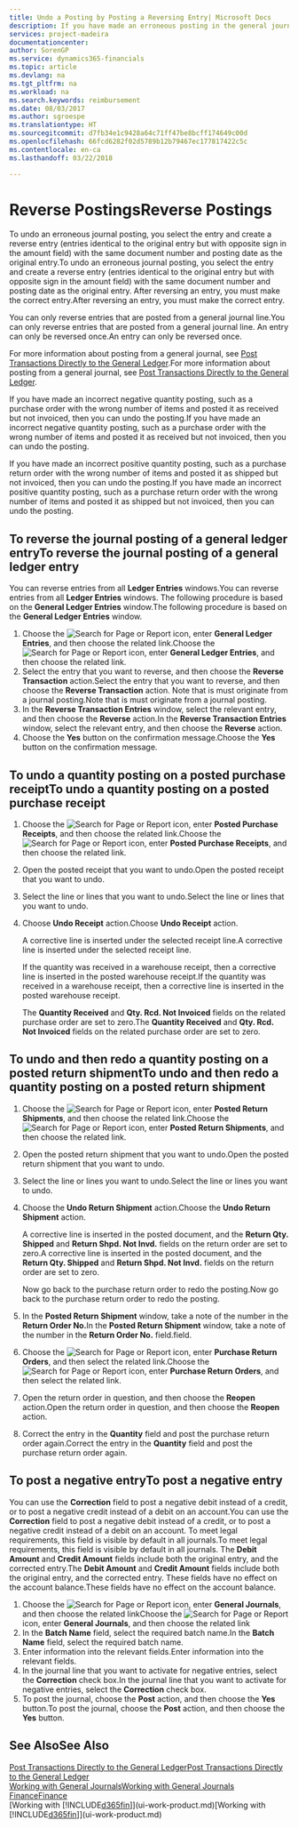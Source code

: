 ```yaml
---
title: Undo a Posting by Posting a Reversing Entry| Microsoft Docs
description: If you have made an erroneous posting in the general journal, then you can use the Reverse Transaction function to undo the posting with a correct audit trail.
services: project-madeira
documentationcenter: 
author: SorenGP
ms.service: dynamics365-financials
ms.topic: article
ms.devlang: na
ms.tgt_pltfrm: na
ms.workload: na
ms.search.keywords: reimbursement
ms.date: 08/03/2017
ms.author: sgroespe
ms.translationtype: HT
ms.sourcegitcommit: d7fb34e1c9428a64c71ff47be8bcff174649c00d
ms.openlocfilehash: 66fcd6282f02d5789b12b79467ec177817422c5c
ms.contentlocale: en-ca
ms.lasthandoff: 03/22/2018

---
```

# <a name="reverse-postings"></a><span data-ttu-id="b78ad-103">Reverse Postings</span><span class="sxs-lookup"><span data-stu-id="b78ad-103">Reverse Postings</span></span>
<span data-ttu-id="b78ad-104">To undo an erroneous journal posting, you select the entry and create a reverse entry (entries identical to the original entry but with opposite sign in the amount field) with the same document number and posting date as the original entry.</span><span class="sxs-lookup"><span data-stu-id="b78ad-104">To undo an erroneous journal posting, you select the entry and create a reverse entry (entries identical to the original entry but with opposite sign in the amount field) with the same document number and posting date as the original entry.</span></span> <span data-ttu-id="b78ad-105">After reversing an entry, you must make the correct entry.</span><span class="sxs-lookup"><span data-stu-id="b78ad-105">After reversing an entry, you must make the correct entry.</span></span>

<span data-ttu-id="b78ad-106">You can only reverse entries that are posted from a general journal line.</span><span class="sxs-lookup"><span data-stu-id="b78ad-106">You can only reverse entries that are posted from a general journal line.</span></span> <span data-ttu-id="b78ad-107">An entry can only be reversed once.</span><span class="sxs-lookup"><span data-stu-id="b78ad-107">An entry can only be reversed once.</span></span>

<span data-ttu-id="b78ad-108">For more information about posting from a general journal, see [Post Transactions Directly to the General Ledger](finance-how-post-transactions-directly.md).</span><span class="sxs-lookup"><span data-stu-id="b78ad-108">For more information about posting from a general journal, see [Post Transactions Directly to the General Ledger](finance-how-post-transactions-directly.md).</span></span>

<span data-ttu-id="b78ad-109">If you have made an incorrect negative quantity posting, such as a purchase order with the wrong number of items and posted it as received but not invoiced, then you can undo the posting.</span><span class="sxs-lookup"><span data-stu-id="b78ad-109">If you have made an incorrect negative quantity posting, such as a purchase order with the wrong number of items and posted it as received but not invoiced, then you can undo the posting.</span></span>

<span data-ttu-id="b78ad-110">If you have made an incorrect positive quantity posting, such as a purchase return order with the wrong number of items and posted it as shipped but not invoiced, then you can undo the posting.</span><span class="sxs-lookup"><span data-stu-id="b78ad-110">If you have made an incorrect positive quantity posting, such as a purchase return order with the wrong number of items and posted it as shipped but not invoiced, then you can undo the posting.</span></span>   

## <a name="to-reverse-the-journal-posting-of-a-general-ledger-entry"></a><span data-ttu-id="b78ad-111">To reverse the journal posting of a general ledger entry</span><span class="sxs-lookup"><span data-stu-id="b78ad-111">To reverse the journal posting of a general ledger entry</span></span>
<span data-ttu-id="b78ad-112">You can reverse entries from all **Ledger Entries** windows.</span><span class="sxs-lookup"><span data-stu-id="b78ad-112">You can reverse entries from all **Ledger Entries** windows.</span></span> <span data-ttu-id="b78ad-113">The following procedure is based on the **General Ledger Entries** window.</span><span class="sxs-lookup"><span data-stu-id="b78ad-113">The following procedure is based on the **General Ledger Entries** window.</span></span>
1. <span data-ttu-id="b78ad-114">Choose the ![Search for Page or Report](media/ui-search/search_small.png "Search for Page or Report icon") icon, enter **General Ledger Entries**, and then choose the related link.</span><span class="sxs-lookup"><span data-stu-id="b78ad-114">Choose the ![Search for Page or Report](media/ui-search/search_small.png "Search for Page or Report icon") icon, enter **General Ledger Entries**, and then choose the related link.</span></span>
2. <span data-ttu-id="b78ad-115">Select the entry that you want to reverse, and then choose the **Reverse Transaction** action.</span><span class="sxs-lookup"><span data-stu-id="b78ad-115">Select the entry that you want to reverse, and then choose the **Reverse Transaction** action.</span></span> <span data-ttu-id="b78ad-116">Note that is must originate from a journal posting.</span><span class="sxs-lookup"><span data-stu-id="b78ad-116">Note that is must originate from a journal posting.</span></span>
3. <span data-ttu-id="b78ad-117">In the **Reverse Transaction Entries** window, select the relevant entry, and then choose the **Reverse** action.</span><span class="sxs-lookup"><span data-stu-id="b78ad-117">In the **Reverse Transaction Entries** window, select the relevant entry, and then choose the **Reverse** action.</span></span>
4. <span data-ttu-id="b78ad-118">Choose the **Yes** button on the confirmation message.</span><span class="sxs-lookup"><span data-stu-id="b78ad-118">Choose the **Yes** button on the confirmation message.</span></span>

## <a name="to-undo-a-quantity-posting-on-a-posted-purchase-receipt"></a><span data-ttu-id="b78ad-119">To undo a quantity posting on a posted purchase receipt</span><span class="sxs-lookup"><span data-stu-id="b78ad-119">To undo a quantity posting on a posted purchase receipt</span></span>  

1.  <span data-ttu-id="b78ad-120">Choose the ![Search for Page or Report](media/ui-search/search_small.png "Search for Page or Report icon") icon, enter **Posted Purchase Receipts**, and then choose the related link.</span><span class="sxs-lookup"><span data-stu-id="b78ad-120">Choose the ![Search for Page or Report](media/ui-search/search_small.png "Search for Page or Report icon") icon, enter **Posted Purchase Receipts**, and then choose the related link.</span></span>  
2.  <span data-ttu-id="b78ad-121">Open the posted receipt that you want to undo.</span><span class="sxs-lookup"><span data-stu-id="b78ad-121">Open the posted receipt that you want to undo.</span></span>  
3.  <span data-ttu-id="b78ad-122">Select the line or lines that you want to undo.</span><span class="sxs-lookup"><span data-stu-id="b78ad-122">Select the line or lines that you want to undo.</span></span>  
4.  <span data-ttu-id="b78ad-123">Choose **Undo Receipt** action.</span><span class="sxs-lookup"><span data-stu-id="b78ad-123">Choose **Undo Receipt** action.</span></span>

    <span data-ttu-id="b78ad-124">A corrective line is inserted under the selected receipt line.</span><span class="sxs-lookup"><span data-stu-id="b78ad-124">A corrective line is inserted under the selected receipt line.</span></span>  

    <span data-ttu-id="b78ad-125">If the quantity was received in a warehouse receipt, then a corrective line is inserted in the posted warehouse receipt.</span><span class="sxs-lookup"><span data-stu-id="b78ad-125">If the quantity was received in a warehouse receipt, then a corrective line is inserted in the posted warehouse receipt.</span></span>  

    <span data-ttu-id="b78ad-126">The **Quantity Received** and **Qty. Rcd. Not Invoiced** fields on the related purchase order are set to zero.</span><span class="sxs-lookup"><span data-stu-id="b78ad-126">The **Quantity Received** and **Qty. Rcd. Not Invoiced** fields on the related purchase order are set to zero.</span></span>

## <a name="to-undo-and-then-redo-a-quantity-posting-on-a-posted-return-shipment"></a><span data-ttu-id="b78ad-127">To undo and then redo a quantity posting on a posted return shipment</span><span class="sxs-lookup"><span data-stu-id="b78ad-127">To undo and then redo a quantity posting on a posted return shipment</span></span>

1.  <span data-ttu-id="b78ad-128">Choose the ![Search for Page or Report](media/ui-search/search_small.png "Search for Page or Report icon") icon, enter **Posted Return Shipments**, and then choose the related link.</span><span class="sxs-lookup"><span data-stu-id="b78ad-128">Choose the ![Search for Page or Report](media/ui-search/search_small.png "Search for Page or Report icon") icon, enter **Posted Return Shipments**, and then choose the related link.</span></span>  
2.  <span data-ttu-id="b78ad-129">Open the posted return shipment that you want to undo.</span><span class="sxs-lookup"><span data-stu-id="b78ad-129">Open the posted return shipment that you want to undo.</span></span>
3. <span data-ttu-id="b78ad-130">Select the line or lines you want to undo.</span><span class="sxs-lookup"><span data-stu-id="b78ad-130">Select the line or lines you want to undo.</span></span>  

4.  <span data-ttu-id="b78ad-131">Choose the **Undo Return Shipment** action.</span><span class="sxs-lookup"><span data-stu-id="b78ad-131">Choose the **Undo Return Shipment** action.</span></span>  

    <span data-ttu-id="b78ad-132">A corrective line is inserted in the posted document, and the **Return Qty. Shipped** and **Return Shpd. Not Invd.** fields on the return order are set to zero.</span><span class="sxs-lookup"><span data-stu-id="b78ad-132">A corrective line is inserted in the posted document, and the **Return Qty. Shipped** and **Return Shpd. Not Invd.** fields on the return order are set to zero.</span></span>  

    <span data-ttu-id="b78ad-133">Now go back to the purchase return order to redo the posting.</span><span class="sxs-lookup"><span data-stu-id="b78ad-133">Now go back to the purchase return order to redo the posting.</span></span>  

5.  <span data-ttu-id="b78ad-134">In the **Posted Return Shipment** window, take a note of the number in the **Return Order No.**</span><span class="sxs-lookup"><span data-stu-id="b78ad-134">In the **Posted Return Shipment** window, take a note of the number in the **Return Order No.**</span></span> <span data-ttu-id="b78ad-135">field.</span><span class="sxs-lookup"><span data-stu-id="b78ad-135">field.</span></span>  
6.  <span data-ttu-id="b78ad-136">Choose the ![Search for Page or Report](media/ui-search/search_small.png "Search for Page or Report icon") icon, enter **Purchase Return Orders**, and then select the related link.</span><span class="sxs-lookup"><span data-stu-id="b78ad-136">Choose the ![Search for Page or Report](media/ui-search/search_small.png "Search for Page or Report icon") icon, enter **Purchase Return Orders**, and then select the related link.</span></span>  
7.  <span data-ttu-id="b78ad-137">Open the return order in question, and then choose the **Reopen** action.</span><span class="sxs-lookup"><span data-stu-id="b78ad-137">Open the return order in question, and then choose the **Reopen** action.</span></span>  
8.  <span data-ttu-id="b78ad-138">Correct the entry in the **Quantity** field and post the purchase return order again.</span><span class="sxs-lookup"><span data-stu-id="b78ad-138">Correct the entry in the **Quantity** field and post the purchase return order again.</span></span>  

## <a name="to-post-a-negative-entry"></a><span data-ttu-id="b78ad-139">To post a negative entry</span><span class="sxs-lookup"><span data-stu-id="b78ad-139">To post a negative entry</span></span>  
<span data-ttu-id="b78ad-140">You can use the **Correction** field to post a negative debit instead of a credit, or to post a negative credit instead of a debit on an account.</span><span class="sxs-lookup"><span data-stu-id="b78ad-140">You can use the **Correction** field to post a negative debit instead of a credit, or to post a negative credit instead of a debit on an account.</span></span> <span data-ttu-id="b78ad-141">To meet legal requirements, this field is visible by default in all journals.</span><span class="sxs-lookup"><span data-stu-id="b78ad-141">To meet legal requirements, this field is visible by default in all journals.</span></span> <span data-ttu-id="b78ad-142">The **Debit Amount** and **Credit Amount** fields include both the original entry, and the corrected entry.</span><span class="sxs-lookup"><span data-stu-id="b78ad-142">The **Debit Amount** and **Credit Amount** fields include both the original entry, and the corrected entry.</span></span> <span data-ttu-id="b78ad-143">These fields have no effect on the account balance.</span><span class="sxs-lookup"><span data-stu-id="b78ad-143">These fields have no effect on the account balance.</span></span>  

1.  <span data-ttu-id="b78ad-144">Choose the ![Search for Page or Report](media/ui-search/search_small.png "Search for Page or Report icon") icon, enter **General Journals**, and then choose the related link</span><span class="sxs-lookup"><span data-stu-id="b78ad-144">Choose the ![Search for Page or Report](media/ui-search/search_small.png "Search for Page or Report icon") icon, enter **General Journals**, and then choose the related link</span></span>  
2.  <span data-ttu-id="b78ad-145">In the **Batch Name** field, select the required batch name.</span><span class="sxs-lookup"><span data-stu-id="b78ad-145">In the **Batch Name** field, select the required batch name.</span></span>  
3.  <span data-ttu-id="b78ad-146">Enter information into the relevant fields.</span><span class="sxs-lookup"><span data-stu-id="b78ad-146">Enter information into the relevant fields.</span></span>  
4.  <span data-ttu-id="b78ad-147">In the journal line that you want to activate for negative entries, select the **Correction** check box.</span><span class="sxs-lookup"><span data-stu-id="b78ad-147">In the journal line that you want to activate for negative entries, select the **Correction** check box.</span></span>  
5.  <span data-ttu-id="b78ad-148">To post the journal, choose the **Post** action, and then choose the **Yes** button.</span><span class="sxs-lookup"><span data-stu-id="b78ad-148">To post the journal, choose the **Post** action, and then choose the **Yes** button.</span></span>

## <a name="see-also"></a><span data-ttu-id="b78ad-149">See Also</span><span class="sxs-lookup"><span data-stu-id="b78ad-149">See Also</span></span>
[<span data-ttu-id="b78ad-150">Post Transactions Directly to the General Ledger</span><span class="sxs-lookup"><span data-stu-id="b78ad-150">Post Transactions Directly to the General Ledger</span></span>](finance-how-post-transactions-directly.md)  
[<span data-ttu-id="b78ad-151">Working with General Journals</span><span class="sxs-lookup"><span data-stu-id="b78ad-151">Working with General Journals</span></span>](ui-work-general-journals.md)  
[<span data-ttu-id="b78ad-152">Finance</span><span class="sxs-lookup"><span data-stu-id="b78ad-152">Finance</span></span>](finance.md)  
<span data-ttu-id="b78ad-153">[Working with [!INCLUDE[d365fin](includes/d365fin_md.md)]](ui-work-product.md)</span><span class="sxs-lookup"><span data-stu-id="b78ad-153">[Working with [!INCLUDE[d365fin](includes/d365fin_md.md)]](ui-work-product.md)</span></span>  

